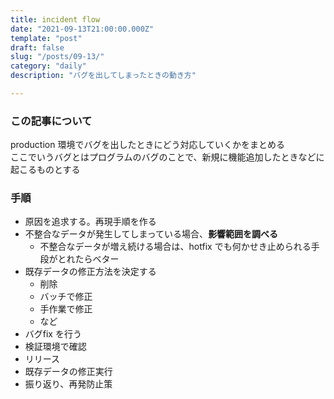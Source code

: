 ```yaml
---
title: incident flow
date: "2021-09-13T21:00:00.000Z"
template: "post"
draft: false
slug: "/posts/09-13/"
category: "daily"
description: "バグを出してしまったときの動き方"

---
```


### この記事について

production 環境でバグを出したときにどう対応していくかをまとめる  
ここでいうバグとはプログラムのバグのことで、新規に機能追加したときなどに起こるものとする  


### 手順

- 原因を追求する。再現手順を作る
- 不整合なデータが発生してしまっている場合、**影響範囲を調べる**
  - 不整合なデータが増え続ける場合は、hotfix でも何かせき止められる手段がとれたらベター
- 既存データの修正方法を決定する
  - 削除
  - バッチで修正
  - 手作業で修正
  - など
- バグfix を行う
- 検証環境で確認
- リリース
- 既存データの修正実行
- 振り返り、再発防止策

